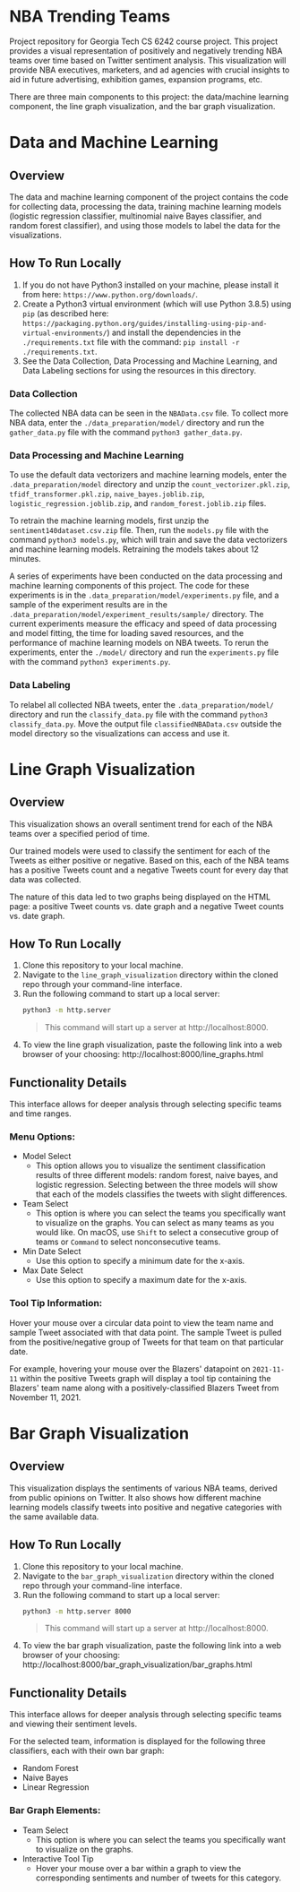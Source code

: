 # NBA Trending Teams
Project repository for Georgia Tech CS 6242 course project. This project provides a visual representation of positively and negatively trending NBA teams over time based on Twitter sentiment analysis. This visualization will provide NBA executives, marketers, and ad agencies with crucial insights to aid in future advertising, exhibition games, expansion programs, etc.

There are three main components to this project: the data/machine learning component, the line graph visualization, and the bar graph visualization. 

# Data and Machine Learning

## Overview
The data and machine learning component of the project contains the code for collecting data, processing the data, training machine learning models (logistic regression classifier, multinomial naive Bayes classifier, and random forest classifier), and using those models to label the data for the visualizations. 

## How To Run Locally
1. If you do not have Python3 installed on your machine, please install it from here: `https://www.python.org/downloads/`. 
2. Create a Python3 virtual environment (which will use Python 3.8.5) using `pip` (as described here: `https://packaging.python.org/guides/installing-using-pip-and-virtual-environments/`) and install the dependencies in the `./requirements.txt` file with the command: `pip install -r ./requirements.txt`. 
3. See the Data Collection, Data Processing and Machine Learning, and Data Labeling sections for using the resources in this directory. 

### Data Collection 
The collected NBA data can be seen in the `NBAData.csv` file. To collect more NBA data, enter the `./data_preparation/model/` directory and run the `gather_data.py` file with the command `python3 gather_data.py`. 

### Data Processing and Machine Learning 
To use the default data vectorizers and machine learning models, enter the `.data_preparation/model` directory and unzip the `count_vectorizer.pkl.zip`, `tfidf_transformer.pkl.zip`, `naive_bayes.joblib.zip`, `logistic_regression.joblib.zip`, and `random_forest.joblib.zip` files. 

To retrain the machine learning models, first unzip the `sentiment140dataset.csv.zip` file. Then, run the `models.py` file with the command `python3 models.py`, which will train and save the data vectorizers and machine learning models. Retraining the models takes about 12 minutes. 

A series of experiments have been conducted on the data processing and machine learning components of this project. The code for these experiments is in the `.data_preparation/model/experiments.py` file, and a sample of the experiment results are in the `.data_preparation/model/experiment_results/sample/` directory. The current experiments measure the efficacy and speed of data processing and model fitting, the time for loading saved resources, and the performance of machine learning models on NBA tweets. To rerun the experiments, enter the `./model/` directory and run the `experiments.py` file with the command `python3 experiments.py`. 

### Data Labeling 
To relabel all collected NBA tweets, enter the `.data_preparation/model/` directory and run the `classify_data.py` file with the command `python3 classify_data.py`. Move the output file `classifiedNBAData.csv` outside the model directory so the visualizations can access and use it. 

# Line Graph Visualization

## Overview
This visualization shows an overall sentiment trend for each of the NBA teams over a specified period of time.

Our trained models were used to classify the sentiment for each of the Tweets as either positive or negative. Based on this, each of the NBA teams has a positive Tweets count and a negative Tweets count for every day that data was collected.

The nature of this data led to two graphs being displayed on the HTML page: a positive Tweet counts vs. date graph and a negative Tweet counts vs. date graph.

## How To Run Locally
1. Clone this repository to your local machine.
2. Navigate to the `line_graph_visualization` directory within the cloned repo through your command-line interface.
3. Run the following command to start up a local server:
    ```bash
    python3 -m http.server
    ```
    > This command will start up a server at http://localhost:8000. 
4. To view the line graph visualization, paste the following link into a web browser of your choosing: http://localhost:8000/line_graphs.html

## Functionality Details
This interface allows for deeper analysis through selecting specific teams and time ranges.

### Menu Options:
- Model Select
  - This option allows you to visualize the sentiment classification results of three different models: random forest, naive bayes, and logistic regression. Selecting between the three models will show that each of the models classifies the tweets with slight differences.
- Team Select
  - This option is where you can select the teams you specifically want to visualize on the graphs. You can select as many teams as you would like. On macOS, use `Shift` to select a consecutive group of teams or `Command` to select nonconsecutive teams.
- Min Date Select
  - Use this option to specify a minimum date for the x-axis.
- Max Date Select
  - Use this option to specify a maximum date for the x-axis.
  
### Tool Tip Information:
Hover your mouse over a circular data point to view the team name and sample Tweet associated with that data point. The sample Tweet is pulled from the positive/negative group of Tweets for that team on that particular date.

For example, hovering your mouse over the Blazers' datapoint on `2021-11-11` within the positive Tweets graph will display a tool tip containing the Blazers' team name along with a positively-classified Blazers Tweet from November 11, 2021. 

# Bar Graph Visualization

## Overview
This visualization displays the sentiments of various NBA teams, derived from public opinions on Twitter. It also shows how different machine learning models classify tweets into positive and negative categories with the same available data.

## How To Run Locally
1. Clone this repository to your local machine.
2. Navigate to the `bar_graph_visualization` directory within the cloned repo through your command-line interface.
3. Run the following command to start up a local server:
    ```bash
    python3 -m http.server 8000
    ```
    > This command will start up a server at http://localhost:8000. 
4. To view the bar graph visualization, paste the following link into a web browser of your choosing: http://localhost:8000/bar_graph_visualization/bar_graphs.html

## Functionality Details
This interface allows for deeper analysis through selecting specific teams and viewing their sentiment levels.

For the selected team, information is displayed for the following three classifiers, each with their own bar graph:
- Random Forest 
- Naive Bayes
- Linear Regression

### Bar Graph Elements:
- Team Select
  - This option is where you can select the teams you specifically want to visualize on the graphs. 
- Interactive Tool Tip
	- Hover your mouse over a bar within a graph to view the corresponding sentiments and number of tweets for this category.

